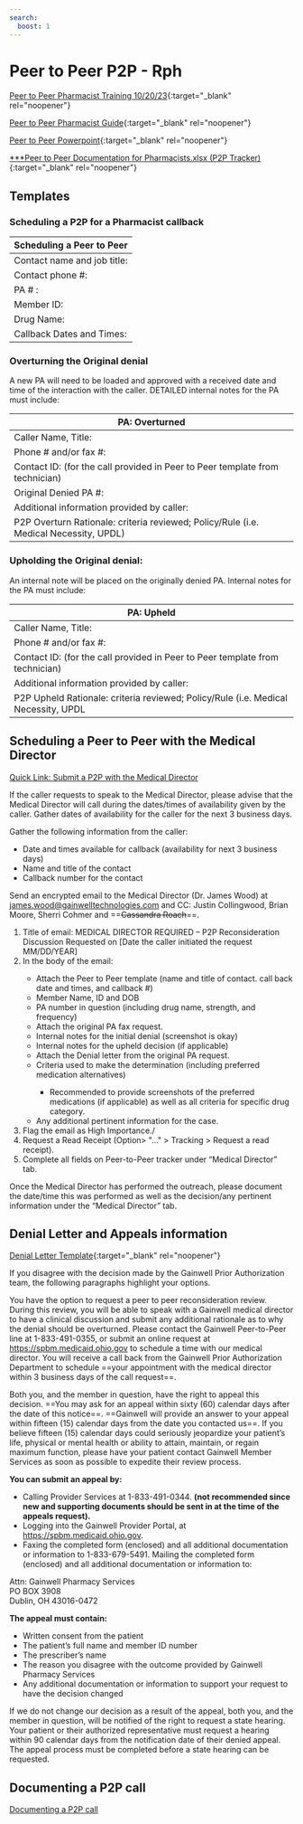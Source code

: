 ```yaml
---
search:
  boost: 1
---
```



# Peer to Peer P2P - Rph

[Peer to Peer Pharmacist Training 10/20/23](https://mygainwell-my.sharepoint.com.mcas.ms/personal/justin_collingwood_gainwelltechnologies_com/_layouts/15/stream.aspx?id=%2Fpersonal%2Fjustin%5Fcollingwood%5Fgainwelltechnologies%5Fcom%2FDocuments%2FRecordings%2FP2P%20Training%2D20231020%5F140158%2DMeeting%20Recording%2Emp4&referrer=Teams%2ETEAMS%2DELECTRON&referrerScenario=RecapOpenInStreamButton%2Eview%2Eview&ga=1){:target="_blank" rel="noopener"}

[Peer to Peer Pharmacist Guide](https://mygainwell-my.sharepoint.com/:w:/g/personal/christopher_nguyen_gainwelltechnologies_com/ESAmIxU2DitGrt88p3v8lbsBcs7BeYQGO1qmYyotQHRSHg?e=IMs3OK){:target="_blank" rel="noopener"}

[Peer to Peer Powerpoint](https://mygainwell-my.sharepoint.com/:p:/g/personal/christopher_nguyen_gainwelltechnologies_com/ESZ4zrSAY11HhMSkiCNJ71ABmN7ouBU3dbNWfB_TvSLLSg?e=l5panH){:target="_blank" rel="noopener"}

[***Peer to Peer Documentation for Pharmacists.xlsx (P2P Tracker)](https://mygainwell-my.sharepoint.com.mcas.ms/:x:/g/personal/cassandra_roach_gainwelltechnologies_com/EcsRkk-q51FPu86Nmtm0PVsBonWTGUBUpbS7z-38froWtw?e=vyeYZ8&CID=29C56ECA-4022-4F7E-9CE2-EE4BEA7B2FC4){:target="_blank" rel="noopener"}

## Templates

### Scheduling a P2P for a Pharmacist callback

| Scheduling a Peer to Peer |
| -------------- |
| Contact name and job title: |
|	Contact phone #: |
|	PA # : |
|	Member ID: |
|	Drug Name: |
|	Callback Dates and Times: |


### Overturning the Original denial
 
A new PA will need to be loaded and approved with a received date and time of the interaction with the caller. DETAILED internal notes for the PA must include:

| PA: Overturned |
| ---------|
|	Caller Name, Title: |
| Phone # and/or fax #: |
|	Contact ID: (for the call provided in Peer to Peer template from technician) |
| Original Denied PA #:  |
| Additional information provided by caller: |
| P2P Overturn Rationale: criteria reviewed; Policy/Rule (i.e. Medical Necessity, UPDL) |


### Upholding the Original denial:

An internal note will be placed on the originally denied PA. Internal notes for the PA must include: 

| PA: Upheld |
| ---------|
|	Caller Name, Title: |
| Phone # and/or fax #: |
|	Contact ID: (for the call provided in Peer to Peer template from technician) |
| Additional information provided by caller: |
|	P2P Upheld Rationale: criteria reviewed; Policy/Rule (i.e. Medical Necessity, UPDL|



## Scheduling a Peer to Peer with the Medical Director

<a href="mailto:james.wood@gainwelltechnologies.com?cc=justin.collingwood@gainwelltechnologies.com;brian.moore@gainwelltechnologies.com;sherri.cohmer@gainwelltechnologies.com&subject=MEDICAL DIRECTOR REQUIRED – P2P Reconsideration Discussion Requested on [Date the caller initiated the request MM/DD/YEAR]&body=Hello.%0D%0A%0D%0AA peer-to-peer consultation with the Medical Director has been requested.  Please see the following information:%0D%0A%0D%0A---------------------------%0D%0A%0D%0ACaller Name and title:%0D%0A%0D%0ACallback number for the contact:%0D%0A%0D%0ADate and times available for callback (availability for next 3 business days):%0D%0A%0D%0A---------------------------%0D%0A%0D%0AMember's Name:%0D%0A%0D%0ADate of Birth:%0D%0A%0D%0AMember ID #:%0D%0A%0D%0APA number in question:%0D%0A%0D%0ADrug name, strength, and frequency:%0D%0A%0D%0AAttach the original PA fax request:%0D%0A%0D%0AInitial denial rationale:%0D%0A%0D%0AUpheld decision rationale (if applicable):%0D%0A%0D%0AAttach the Denial letter from the original PA request:%0D%0A%0D%0ACriteria used to make the determination (including preferred medication alternatives):%0D%0A%0D%0AAny additional pertinent information for the case:%0D%0A%0D%0A---------------------------%0D%0A%0D%0AFlag the email as High Importance.%0D%0A%0D%0ARequest a Read Receipt (Option then ... then Tracking then Request a read receipt).%0D%0A%0D%0AEncrypt E-mail. ">Quick Link: Submit a P2P with the Medical Director</a>

If the caller requests to speak to the Medical Director, please advise that the Medical Director will call during the dates/times of availability given by the caller. Gather dates of availability for the caller for the next 3 business days. 

Gather the following information from the caller: 

-	Date and times available for callback (availability for next 3 business days)
-	Name and title of the contact
-	Callback number for the contact 

Send an encrypted email to the Medical Director (Dr. James Wood)  at james.wood@gainwelltechnologies.com  and CC: Justin Collingwood, Brian Moore, Sherri Cohmer and ==~~Cassandra Roach~~==. 

<ol><li>Title of email: MEDICAL DIRECTOR REQUIRED – P2P Reconsideration Discussion Requested on [Date the caller initiated the request MM/DD/YEAR]</li><li>In the body of the email:</li><ul><li>Attach the Peer to Peer template (name and title of contact. call back date and times, and callback #)</li><li>Member Name, ID and DOB</li><li>PA number in question (including drug name, strength, and frequency)</li><li>Attach the original PA fax request.</li><li>Internal notes for the initial denial (screenshot is okay)</li><li>Internal notes for the upheld decision (if applicable)</li><li>Attach the Denial letter from the original PA request.</li><li>Criteria used to make the determination (including preferred medication alternatives)</li><ul><li>Recommended to provide screenshots of the preferred medications (if applicable) as well as all criteria for specific drug category.</li></ul><li>Any additional pertinent information for the case.</li></ul><li>Flag the email as High Importance./</li><li>Request a Read Receipt (Option> "..." > Tracking > Request a read receipt).</li><li>Complete all fields on Peer-to-Peer tracker under “Medical Director” tab.</li></ol>

Once the Medical Director has performed the outreach, please document the date/time this was performed as well as the decision/any pertinent information under the “Medical Director” tab.

## Denial Letter and Appeals information

[Denial Letter Template](https://mygainwell-my.sharepoint.com/:b:/g/personal/christopher_nguyen_gainwelltechnologies_com/EQJcnSBOextNrB1p59rxm4kBUt5-iDUybhyCDy-Q-fqDHg?e=h4CuNQ){:target="_blank" rel="noopener"}

If you disagree with the decision made by the Gainwell Prior Authorization team, the following 
paragraphs highlight your options.

You have the option to request a peer to peer reconsideration review. During this review, you 
will be able to speak with a Gainwell medical director to have a clinical discussion and submit 
any additional rationale as to why the denial should be overturned. Please contact the Gainwell 
Peer-to-Peer line at 1-833-491-0355, or submit an online request at 
https://spbm.medicaid.ohio.gov to schedule a time with our medical 
director. You will receive a call back from the Gainwell Prior Authorization Department to 
schedule ==your appointment with the medical director within 3 business days of the call request==.

Both you, and the member in question, have the right to appeal this decision. ==You may ask for 
an appeal within sixty (60) calendar days after the date of this notice==. ==Gainwell will provide an 
answer to your appeal within fifteen (15) calendar days from the date you contacted us==. If you 
believe fifteen (15) calendar days could seriously jeopardize your patient’s life, physical or 
mental health or ability to attain, maintain, or regain maximum function, please have your 
patient contact Gainwell Member Services as soon as possible to expedite their review 
process.


**You can submit an appeal by:**

- Calling Provider Services at 1-833-491-0344. **(not recommended since new and supporting documents should be sent in at the time of the appeals request).**
- Logging into the Gainwell Provider Portal, at https://spbm.medicaid.ohio.gov.
- Faxing the completed form (enclosed) and all additional documentation or information to 
1-833-679-5491.
  Mailing the completed form (enclosed) and all additional documentation or information 
to:

Attn: Gainwell Pharmacy Services</br>
PO BOX 3908</br>
Dublin, OH 43016-0472</br>


**The appeal must contain:**

- Written consent from the patient
- The patient’s full name and member ID number
- The prescriber’s name
- The reason you disagree with the outcome provided by Gainwell Pharmacy Services
- Any additional documentation or information to support your request to have the 
decision changed

If we do not change our decision as a result of the appeal, both you, and the member in 
question, will be notified of the right to request a state hearing. Your patient or their authorized 
representative must request a hearing within 90 calendar days from the notification date of 
their denied appeal. The appeal process must be completed before a state hearing can be 
requested.

## Documenting a P2P call

[Documenting a P2P call](https://special-spoon-f542dccd.pages.github.io/Pharmacist%20Reference%20Guide/Policy%20and%20Procedures/documentcall/?h=p2p#p2p_call_documentation)



